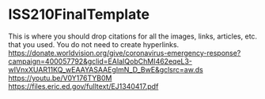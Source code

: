 # ISS210FinalTemplate
This is where you should drop citations for all the images, links, articles, etc. that you used. You do not need to create hyperlinks.
https://donate.worldvision.org/give/coronavirus-emergency-response?campaign=400057792&gclid=EAIaIQobChMI462eqeL3-wIVnxXUAR11KQ_wEAAYASAAEgImN_D_BwE&gclsrc=aw.ds
https://youtu.be/V0Y176TYB0M
https://files.eric.ed.gov/fulltext/EJ1340417.pdf
